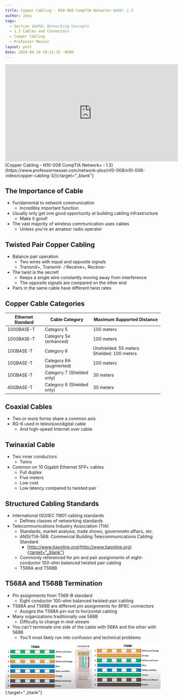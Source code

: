 ```yaml
---
title: Copper Cabling - N10-008 CompTIA Network+ &#58; 1.3
author: Joey
tags:
  - Section 1&#58; Networking Concepts
  - 1.3 Cables and Connectors
  - Copper Cabling
  - Professer Messer 
layout: post
date: 2024-04-19 19:21:15 -0500
---
```

 
<div class="container">
  <iframe class="responsive-iframe" width="560" height="315" src="https://www.youtube.com/embed/UO57e6cv5SA?si=rMjrR84HM9xPIgK3" title="YouTube video player" frameborder="0" allow="accelerometer; autoplay; clipboard-write; encrypted-media; gyroscope; picture-in-picture; web-share" referrerpolicy="strict-origin-when-cross-origin" allowfullscreen></iframe>
</div>
[Copper Cabling - N10-008 CompTIA Network+ : 1.3](https://www.professormesser.com/network-plus/n10-008/n10-008-video/copper-cabling-3/){:target="_blank"}

## The Importance of Cable
- Fundamental to network communication
  - Incredibly important function
- Usually only get one good opportunity at building cabling infrastructure
  - Make it good!
- The vast majority of wireless communication uses cables 
  - Unless you're an amateur radio operator

## Twisted Pair Copper Cabling
- Balance pair operation
  - Two wires with equal and opposite signals
  - Transmit+, Transmit- / Receive+, Receive-
- The twist is the secret!
  - Keeps a single wire constantly moving away from interference
  - The opposite signals are compared on the other end
- Pairs in the same cable have different twist rates

## Copper Cable Categories

| Ethernet Standard | Cable Category             | Maximum Supported Distance                 |
|-------------------|----------------------------|--------------------------------------------|
| 1000BASE-T        | Category 5                 | 100 meters                                 |
| 1000BASE-T        | Category 5e (enhanced)     | 100 meters                                 |
| 10GBASE-T         | Category 6                 | Unshielded: 55 meters Shielded: 100 meters |
| 10GBASE-T         | Category 6A (augmented)    | 100 meters                                 |
| 10GBASE-T         | Category 7 (Shielded only) | 30 meters                                  |
| 40GBASE-T         | Category 8 (Shielded only) | 30 meters                                  |

## Coaxial Cables
- Two or more forms share a common axis
- RG-6 used in television/digital cable
  - And high-speed Internet over cable

## Twinaxial Cable
- Two inner conductors
  - Twins
- Common on 10 Gigabit Ethernet SFP+ cables
  - Full duplex
  - Five meters
  - Low cost
  - Low latency compared to twisted pair

## Structured Cabling Standards
- International ISO/IEC 11801 cabling standards
  - Defines classes of networking standards
- Telecommunications Industry Association (TIA)
  - Standards, market analysis, trade shows, governmetn affairs, etc.
  - ANSI/TIA-568: Commercial Building Telecommunications Cabling Standard
    - [http://www.tiaonline.org](http://www.tiaonline.org){:target="_blank"}
  - Commonly referenced for pin and pair assignments of eight-conductor 100-ohm balanced twisted pair cabling
  - T568A and T568B

## T568A and T568B Termination
- Pin assignments from T568-B standard
  - Eight conductor 100-ohm balanced twisted-pair cabling
- T568A and T568B are different pin assignments for 8P8C connectors
  - Assigns the T568A pin-out to horizontal cabling
- Many organizations traditionally use 568B
  - Difficulty to change in mid-stream
- You can't terminate one side of the cable with 568A and the other with 568B
  - You'll most likely run into confusion and technical problems

[![568A and 568B termination](/img/568A_568B_graphic.png)](https://youtu.be/UO57e6cv5SA?si=MCfuOXzh_gm56_MZ&t=471){:target="_blank"}